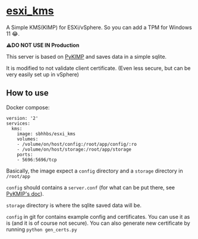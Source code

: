 # [esxi_kms](https://github.com/sbhhbs/esxi_kms)

A Simple KMS(KIMP) for ESXi/vSphere. So you can add a TPM for Windows 11 😂. 

__⚠️DO NOT USE IN Production__

This server is based on [PyKIMP](https://github.com/OpenKMIP/PyKMIP) and saves data in a simple sqlite. 

It is modified to not validate client certificate. (Even less secure, but can be very easily set up in vSphere)

## How to use

Docker compose:
```
version: '2'
services:
  kms:
    image: sbhhbs/esxi_kms
    volumes:
    - /volume/on/host/config:/root/app/config/:ro
    - /volume/on/host/storage:/root/app/storage
    ports:
    - 5696:5696/tcp
```

Basically, the image expect a `config` directory and a `storage` directory in `/root/app`

`config` should contains a `server.conf` (for what can be put there, see [PyKMIP's doc](https://pykmip.readthedocs.io/en/latest/server.html#configuration)). 

`storage` directory is where the sqlite saved data will be.

`config` in git for contains example config and certificates. You can use it as is (and it is of course not secure). You can also generate new certificate by running `python gen_certs.py`
